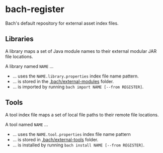 # bach-register

Bach's default repository for external asset index files.

## Libraries

A library maps a set of Java module names to their external modular JAR file locations.

A library named `NAME` ...
- ... uses the `NAME.library.properties` index file name pattern.
- ... is stored in the [.bach/external-modules](.bach/external-modules) folder.
- ... is imported by running `bach import NAME [--from REGISTER]`.

## Tools

A tool index file maps a set of local file paths to their remote file locations.

A tool named `NAME` ...
- ... uses the `NAME.tool.properties` index file name pattern
- ... is stored in [.bach/external-tools](.bach/external-tools) folder.
- ... is installed by running `bach install NAME [--from REGISTER]`.
